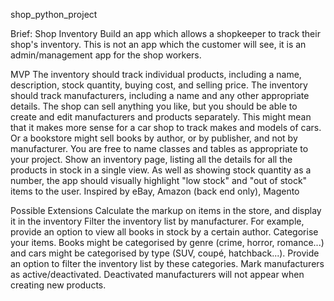shop_python_project

Brief: Shop Inventory Build an app which allows a shopkeeper to track their shop's inventory. This is not an app which the customer will see, it is an admin/management app for the shop workers.

MVP The inventory should track individual products, including a name, description, stock quantity, buying cost, and selling price. The inventory should track manufacturers, including a name and any other appropriate details. The shop can sell anything you like, but you should be able to create and edit manufacturers and products separately. This might mean that it makes more sense for a car shop to track makes and models of cars. Or a bookstore might sell books by author, or by publisher, and not by manufacturer. You are free to name classes and tables as appropriate to your project. Show an inventory page, listing all the details for all the products in stock in a single view. As well as showing stock quantity as a number, the app should visually highlight "low stock" and "out of stock" items to the user. Inspired by eBay, Amazon (back end only), Magento

Possible Extensions Calculate the markup on items in the store, and display it in the inventory Filter the inventory list by manufacturer. For example, provide an option to view all books in stock by a certain author. Categorise your items. Books might be categorised by genre (crime, horror, romance...) and cars might be categorised by type (SUV, coupé, hatchback...). Provide an option to filter the inventory list by these categories. Mark manufacturers as active/deactivated. Deactivated manufacturers will not appear when creating new products.